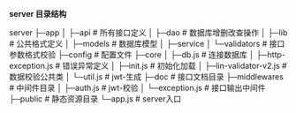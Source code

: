 **server 目录结构**

server
  ├─app
  │  ├─api                         # 所有接口定义
  │  ├─dao                         # 数据库增删改查操作
  │  ├─lib                         # 公共格式定义
  │  ├─models                      # 数据库模型
  │  ├─service
  │  └─validators                  # 接口参数格式校验
  ├─config                         # 配置文件
  ├─core
  │  ├─db.js                       # 连接数据库
  │  ├─http-exception.js           # 错误异常定义
  │  ├─init.js                     # 初始化加载
  │  ├─lin-validator-v2.js         # 数据校验公共类
  │  └─util.js                     # jwt-生成
  ├─doc                            # 接口文档目录
  ├─middlewares                    # 中间件目录
  │  ├─auth.js                     # jwt-校验
  │  └─exception.js                # 接口输出中间件
  ├─public                         # 静态资源目录
  └─app.js                         # server入口



